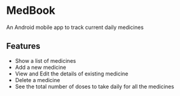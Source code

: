 # MedBook

An Android mobile app to track current daily medicines

## Features
- Show a list of medicines
- Add a new medicine
- View and Edit the details of existing medicine
- Delete a medicine
- See the total number of doses to take daily for all the medicines

